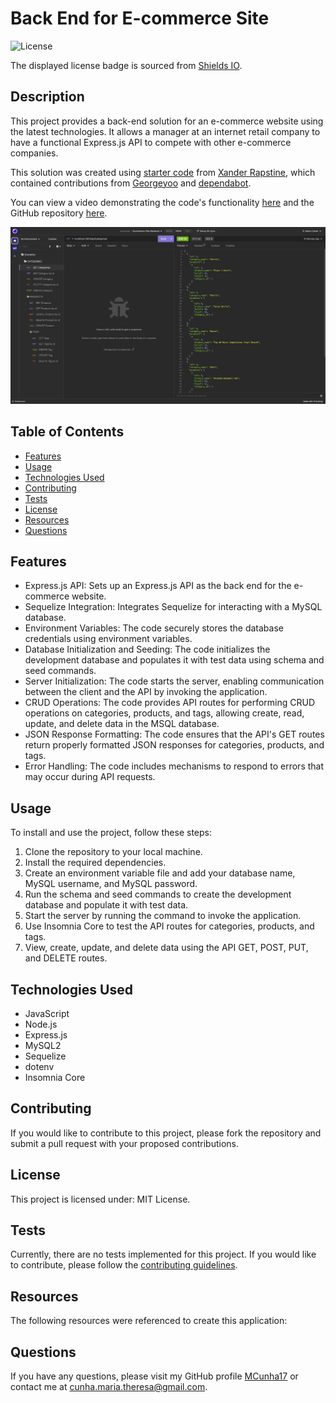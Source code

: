# Back End for E-commerce Site

![License](https://img.shields.io/badge/license-MIT%20License-blue.svg)

The displayed license badge is sourced from <a href="https://shields.io/category/license">Shields IO</a>.

## Description
This project provides a back-end solution for an e-commerce website using the latest technologies. It allows a manager at an internet retail company to have a functional Express.js API to compete with other e-commerce companies.

This solution was created using [starter code](https://github.com/coding-boot-camp/fantastic-umbrella) from [Xander Rapstine](https://github.com/Xandromus), which contained contributions from <a href="https://github.com/Georgeyoo">Georgeyoo</a> and <a href="https://docs.github.com/en/code-security/dependabot/dependabot-security-updates/configuring-dependabot-security-updates">dependabot</a>.

You can view a video demonstrating the code's functionality [here](https://drive.google.com/file/d/1sWL6UEiGLZhQTYTLvgbS63ME-vbP2DqE/view?usp=sharing) and the GitHub repository [here](https://github.com/MCunha17/ecommerce-site-back-end).

![Screenshot of application](assets/images/backend-ecommerce-site-screenshot.png)

## Table of Contents
* [Features](#features)
* [Usage](#usage)
* [Technologies Used](#technologies-used)
* [Contributing](#contributing)
* [Tests](#tests)
* [License](#license)
* [Resources](#resources)
* [Questions](#questions)

## Features
* Express.js API: Sets up an Express.js API as the back end for the e-commerce website.
* Sequelize Integration: Integrates Sequelize for interacting with a MySQL database.
* Environment Variables: The code securely stores the database credentials using environment variables.
* Database Initialization and Seeding: The code initializes the development database and populates it with test data using schema and seed commands.
* Server Initialization: The code starts the server, enabling communication between the client and the API by invoking the application.
* CRUD Operations: The code provides API routes for performing CRUD operations on categories, products, and tags, allowing create, read, update, and delete data in the MSQL database.
* JSON Response Formatting: The code ensures that the API's GET routes return properly formatted JSON responses for categories, products, and tags.
* Error Handling: The code includes mechanisms to respond to errors that may occur during API requests.

## Usage
To install and use the project, follow these steps:

1. Clone the repository to your local machine.
2. Install the required dependencies.
3. Create an environment variable file and add your database name, MySQL username, and MySQL password.
4. Run the schema and seed commands to create the development database and populate it with test data.
5. Start the server by running the command to invoke the application.
6. Use Insomnia Core to test the API routes for categories, products, and tags.
7. View, create, update, and delete data using the API GET, POST, PUT, and DELETE routes.

## Technologies Used
* JavaScript
* Node.js
* Express.js
* MySQL2
* Sequelize
* dotenv
* Insomnia Core

## Contributing
If you would like to contribute to this project, please fork the repository and submit a pull request with your proposed contributions.

## License
This project is licensed under: MIT License.

## Tests
Currently, there are no tests implemented for this project. If you would like to contribute, please follow the [contributing guidelines](#contributing).

## Resources
The following resources were referenced to create this application:

## Questions
If you have any questions, please visit my GitHub profile [MCunha17](https://github.com/MCunha17) or contact me at cunha.maria.theresa@gmail.com.